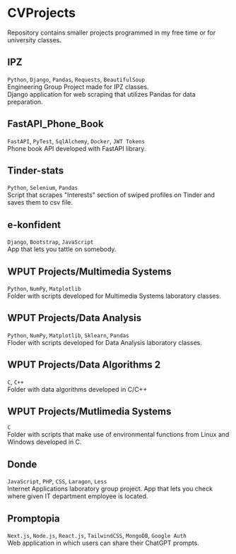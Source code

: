 # CVProjects
Repository contains smaller projects programmed in my free time or for university classes.

## IPZ
`Python`, `Django`, `Pandas`, `Requests`, `BeautifulSoup`  
Engineering Group Project made for IPZ classes.  
Django application for web scraping that utilizes Pandas for data preparation.

## FastAPI_Phone_Book
`FastAPI`, `PyTest`, `SqlAlchemy`, `Docker`, `JWT Tokens`  
Phone book API developed with FastAPI library.

## Tinder-stats
`Python`, `Selenium`, `Pandas`  
Script that scrapes "Interests" section of swiped profiles on Tinder and saves them to csv file.

## e-konfident
`Django`, `Bootstrap`, `JavaScript`  
App that lets you tattle on somebody.

## WPUT Projects/Multimedia Systems
`Python`, `NumPy`, `Matplotlib`  
Folder with scripts developed for Multimedia Systems laboratory classes.

## WPUT Projects/Data Analysis
`Python`, `NumPy`, `Matplotlib`, `Sklearn`, `Pandas`  
Floder with scripts developed for Data Analysis laboratory classes.

## WPUT Projects/Data Algorithms 2
`C`, `C++`  
Folder with data algorithms developed in C/C++

## WPUT Projects/Mutlimedia Systems
`C`  
Folder with scripts that make use of environmental functions from Linux and Windows developed in C.

## Donde
`JavaScript`, `PHP`, `CSS`, `Laragon`, `Less`  
Internet Applications laboratory group project. App that lets you check where given IT department employee is located.

## Promptopia
`Next.js`, `Node.js`, `React.js`, `TailwindCSS`, `MongoDB`, `Google Auth`  
Web application in which users can share their ChatGPT prompts.